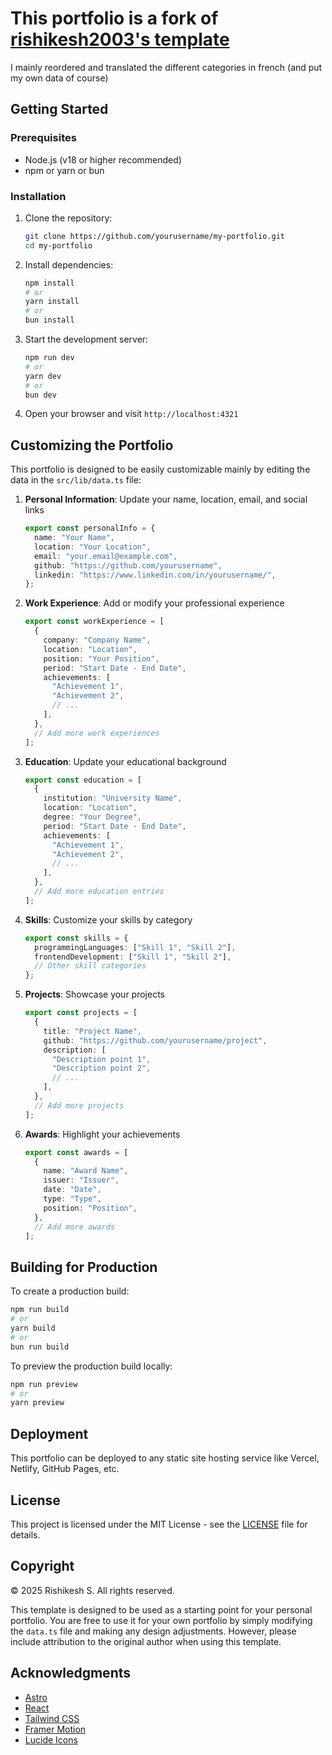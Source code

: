 # This portfolio is a fork of [rishikesh2003's template](https://github.com/rishikesh2003/my-portfolio)

I mainly reordered and translated the different categories in french (and put my own data of course)

## Getting Started

### Prerequisites

- Node.js (v18 or higher recommended)
- npm or yarn or bun

### Installation

1. Clone the repository:

   ```bash
   git clone https://github.com/yourusername/my-portfolio.git
   cd my-portfolio
   ```

2. Install dependencies:

   ```bash
   npm install
   # or
   yarn install
   # or
   bun install
   ```

3. Start the development server:

   ```bash
   npm run dev
   # or
   yarn dev
   # or
   bun dev
   ```

4. Open your browser and visit `http://localhost:4321`

## Customizing the Portfolio

This portfolio is designed to be easily customizable mainly by editing the data in the `src/lib/data.ts` file:

1. **Personal Information**: Update your name, location, email, and social links

   ```typescript
   export const personalInfo = {
     name: "Your Name",
     location: "Your Location",
     email: "your.email@example.com",
     github: "https://github.com/yourusername",
     linkedin: "https://www.linkedin.com/in/yourusername/",
   };
   ```

2. **Work Experience**: Add or modify your professional experience

   ```typescript
   export const workExperience = [
     {
       company: "Company Name",
       location: "Location",
       position: "Your Position",
       period: "Start Date - End Date",
       achievements: [
         "Achievement 1",
         "Achievement 2",
         // ...
       ],
     },
     // Add more work experiences
   ];
   ```

3. **Education**: Update your educational background

   ```typescript
   export const education = [
     {
       institution: "University Name",
       location: "Location",
       degree: "Your Degree",
       period: "Start Date - End Date",
       achievements: [
         "Achievement 1",
         "Achievement 2",
         // ...
       ],
     },
     // Add more education entries
   ];
   ```

4. **Skills**: Customize your skills by category

   ```typescript
   export const skills = {
     programmingLanguages: ["Skill 1", "Skill 2"],
     frontendDevelopment: ["Skill 1", "Skill 2"],
     // Other skill categories
   };
   ```

5. **Projects**: Showcase your projects

   ```typescript
   export const projects = [
     {
       title: "Project Name",
       github: "https://github.com/yourusername/project",
       description: [
         "Description point 1",
         "Description point 2",
         // ...
       ],
     },
     // Add more projects
   ];
   ```

6. **Awards**: Highlight your achievements
   ```typescript
   export const awards = [
     {
       name: "Award Name",
       issuer: "Issuer",
       date: "Date",
       type: "Type",
       position: "Position",
     },
     // Add more awards
   ];
   ```

## Building for Production

To create a production build:

```bash
npm run build
# or
yarn build
# or
bun run build
```

To preview the production build locally:

```bash
npm run preview
# or
yarn preview
```

## Deployment

This portfolio can be deployed to any static site hosting service like Vercel, Netlify, GitHub Pages, etc.

## License

This project is licensed under the MIT License - see the [LICENSE](LICENSE) file for details.

## Copyright

© 2025 Rishikesh S. All rights reserved.

This template is designed to be used as a starting point for your personal portfolio. You are free to use it for your own portfolio by simply modifying the `data.ts` file and making any design adjustments. However, please include attribution to the original author when using this template.

## Acknowledgments

- [Astro](https://astro.build/)
- [React](https://reactjs.org/)
- [Tailwind CSS](https://tailwindcss.com/)
- [Framer Motion](https://www.framer.com/motion/)
- [Lucide Icons](https://lucide.dev/)
